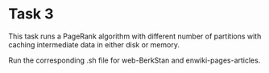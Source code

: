 # Task 3
This task runs a PageRank algorithm with different number of partitions with caching intermediate data in either disk or memory.

Run the corresponding .sh file for web-BerkStan and enwiki-pages-articles. 

